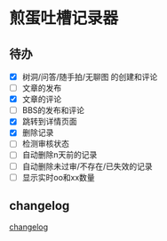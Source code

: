 # 煎蛋吐槽记录器

## 待办
- [x] 树洞/问答/随手拍/无聊图 的创建和评论
- [ ] 文章的发布
- [x] 文章的评论
- [ ] BBS的发布和评论
- [x] 跳转到详情页面
- [x] 删除记录
- [ ] 检测审核状态
- [ ] 自动删除n天前的记录
- [ ] 自动删除未过审/不存在/已失效的记录
- [ ] 显示实时oo和xx数量

## changelog
[changelog](https://github.com/yunyuyuan/jandan-recorder/blob/main/CHANGELOG.md)